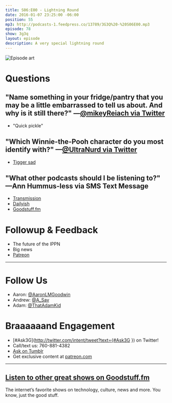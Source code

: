```yaml
---
title: S06:E00 - Lightning Round
date: 2016-01-07 23:25:00 -06:00
position: 55
mp3: http://podcasts-1.feedpress.co/13789/3G3Q%20-%20S06E00.mp3
episode: 78
show: 3g3q
layout: episode
description: A very special lightning round
---
```


![Episode art][1]

# Questions

## "Name something in your fridge/pantry that you may be a little embarrassed to tell us about. And why is it still there?" —[@mikeyReiach via Twitter][2]

* "Quick pickle"

## "Which Winnie-the-Pooh character do you most identify with?" —[@UltraNurd via Twitter][3]

* [Tigger sad][4]

## "What other podcasts should I be listening to?" —Ann Hummus-less via SMS Text Message

* [Transmission][5]
* [Dailyish][6]
* [Goodstuff.fm][7]

# Followup & Feedback

* The future of the IPPN
* Big news
* [Patreon][8]

***

# Follow Us
* Aaron: [@AaronLMGoodwin](http://twitter.com/aaronlmgoodwin)
* Andrew: [@A_Sav](http://twitter.com/a_sav)
* Adam: [@ThatAdamKid](http://twitter.com/thatadamkid)

# Braaaaaand Engagement
* [#Ask3G](http://twitter.com/intent/tweet?text={#Ask3G }) on Twitter!
* Call/text us: 760-881-4382
* [Ask on Tumblr](http://3g3q.co/ask)
* Get exclusive content at [patreon.com](http://www.patreon.com/3g3q)

***

## [Listen to other great shows on Goodstuff.fm](http://goodstuff.fm/)
The internet’s favorite shows on technology, culture, news and more. You know, just the good stuff.

[1]: http://l.gdwn.co/ba0E.jpg
[2]: http://twitter.com/mikeyReiach/status/618500934029578240
[3]: http://twitter.com/UltraNurd/status/662819969969688576
[4]: http://i299.photobucket.com/albums/mm316/Tigger_Baby_711/Tigger/tiggersad.gif
[5]: http://goodstuff.fm/transmission
[6]: http://goodstuff.fm/dailyish
[7]: http://goodstuff.fm
[8]: http://patreon.com/3g3q
[9]: http://twitter.com/aaronlmgoodwin
[10]: http://twitter.com/ichris
[11]: https://twitter.com/kyleroderick
[12]: http://www.patreon.com/3g3q
[13]: http://goodstuff.fm/3g3q/
